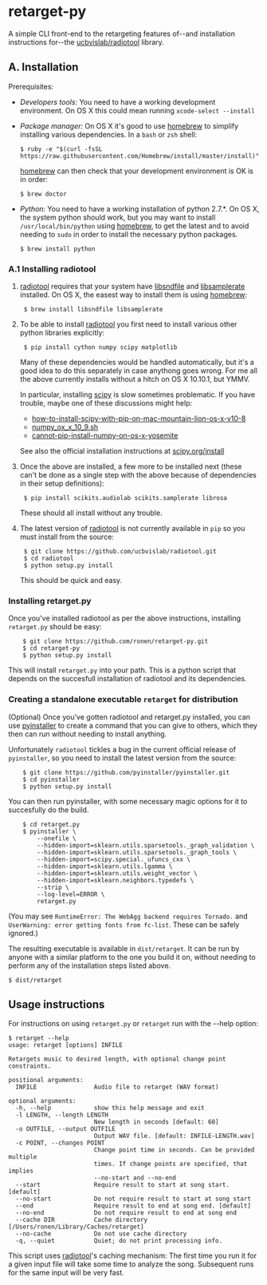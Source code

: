 # retarget-py

A simple CLI front-end to the retargeting features of--and installation instructions for--the [ucbvislab/radiotool](https://github.com/ucbvislab/radiotool) library.

## A. Installation

Prerequisites: 

* *Developers tools:*  You need to have a working development environment.  On OS X this could mean running `xcode-select --install`

* *Package manager:* On OS X it's good to use [homebrew](http://brew.sh) to simplify installing various dependencies.  In a `bash` or `zsh` shell:

      $ ruby -e "$(curl -fsSL https://raw.githubusercontent.com/Homebrew/install/master/install)"

  [homebrew](http://brew.sh) can then check that your development environment is OK is in order:

      $ brew doctor


* *Python:* You need to have a working installation of python 2.7.*.  On OS X, the system python should work, but you may want to install `/usr/local/bin/python` using [homebrew](http://brew.sh), to get the latest and to avoid needing to `sudo` in order to install the necessary python packages.

      $ brew install python


### A.1 Installing radiotool

1. [radiotool](https://github.com/ucbvislab/radiotool) requires that your system have [libsndfile](http://www.mega-nerd.com/libsndfile/) and [libsamplerate](http://www.mega-nerd.com/SRC/) installed.  On OS X, the easest way to install them is using [homebrew](http://brew.sh):

        $ brew install libsndfile libsamplerate
    
1. To be able to install [radiotool](https://github.com/ucbvislab/radiotool) you first need to install various other python libraries explicitly:

		$ pip install cython numpy scipy matplotlib 
  		
    Many of these dependencies would be handled automatically, but it's a good idea to do this separately in case anythong goes wrong.   For me all the above currently installs without a hitch on OS X 10.10.1, but YMMV.
    
    In particular, installing [scipy](http://www.scipy.org) is slow sometimes problematic.  If you have trouble, maybe one of these discussions might help:
    
    * [how-to-install-scipy-with-pip-on-mac-mountain-lion-os-x-v10-8](http://stackoverflow.com/questions/12092306/how-to-install-scipy-with-pip-on-mac-mountain-lion-os-x-v10-8)
    * [numpy_ox_x_10_9.sh](https://gist.github.com/goldsmith/7262122)
    * [cannot-pip-install-numpy-on-os-x-yosemite](http://stackoverflow.com/questions/26653768/cannot-pip-install-numpy-on-os-x-yosemite)
    
    See also the official installation instructions at [scipy.org/install](http://www.scipy.org/install.html)
    
1. Once the above are installed, a few more to be installed next (these can't be done as a single step with the above because of dependencies in their setup definitions):
    
    	$ pip install scikits.audiolab scikits.samplerate librosa
    	
   These should all install without any trouble.
       
1. The latest version of [radiotool](https://github.com/ucbvislab/radiotool) is not currently available in `pip` so you must install from the source:

    	$ git clone https://github.com/ucbvislab/radiotool.git
	    $ cd radiotool
        $ python setup.py install

   This should be quick and easy.


### Installing retarget.py

Once you've installed radiotool as per the above instructions, installing `retarget.py` should be easy:

    	$ git clone https://github.com/ronen/retarget-py.git
	    $ cd retarget-py
        $ python setup.py install
        
This will install `retarget.py` into your path.  This is a python script that depends on the succesfull installation of radiotool and its dependencies.

### Creating a standalone executable `retarget` for distribution

(Optional) Once you've gotten radiotool and retarget.py installed, you can use [pyinstaller](https://github.com/pyinstaller/pyinstaller) to create a command that you can give to others, which they then can run without needing to install anything.

Unfortunately `radiotool` tickles a bug in the current official release of `pyinstaller`, so you need to install the latest version from the source:

    	$ git clone https://github.com/pyinstaller/pyinstaller.git
	    $ cd pyinstaller
        $ python setup.py install

You can then run pyinstaller, with some necessary magic options for it to succesfully do the build.

		$ cd retarget.py
		$ pyinstaller \
			--onefile \
			--hidden-import=sklearn.utils.sparsetools._graph_validation \
			--hidden-import=sklearn.utils.sparsetools._graph_tools \
			--hidden-import=scipy.special._ufuncs_cxx \
			--hidden-import=sklearn.utils.lgamma \
			--hidden-import=sklearn.utils.weight_vector \
			--hidden-import=sklearn.neighbors.typedefs \
			--strip \
			--log-level=ERROR \
			retarget.py
			
(You may see `RuntimeError: The WebAgg backend requires Tornado.` and `UserWarning: error getting fonts from fc-list`.  These can be safely ignored.)

The resulting executable is available in `dist/retarget`.  It can be run by anyone with a similar platform to the one you build it on, without needing to perform any of the installation steps listed above.

    $ dist/retarget

## Usage instructions

For instructions on using `retarget.py` or `retarget` run with the --help option:

```
$ retarget --help
usage: retarget [options] INFILE

Retargets music to desired length, with optional change point constraints.

positional arguments:
  INFILE                Audio file to retarget (WAV format)

optional arguments:
  -h, --help            show this help message and exit
  -l LENGTH, --length LENGTH
                        New length in seconds [default: 60]
  -o OUTFILE, --output OUTFILE
                        Output WAV file. [default: INFILE-LENGTH.wav]
  -c POINT, --changes POINT
                        Change point time in seconds. Can be provided multiple
                        times. If change points are specified, that implies
                        --no-start and --no-end
  --start               Require result to start at song start. [default]
  --no-start            Do not require result to start at song start
  --end                 Require result to end at song end. [default]
  --no-end              Do not require result to end at song end
  --cache DIR           Cache directory [/Users/ronen/Library/Caches/retarget]
  --no-cache            Do not use cache directory
  -q, --quiet           Quiet; do not print processing info.
```
This script uses [radiotool](https://github.com/ucbvislab/radiotool)'s caching mechanism: The first time you run it for a given input file will take some time to analyze the song.  Subsequent runs for the same input will be very fast.


		








  
	




